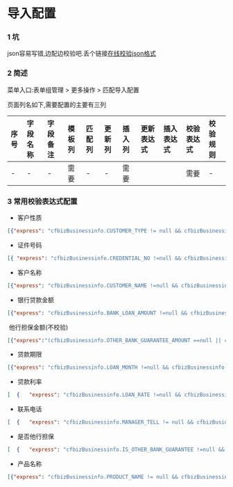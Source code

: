 # 导入配置

### 1 坑

json容易写错,边配边校验吧.丢个链接[在线校验json格式](https://www.sojson.com/)

### 2 简述

菜单入口:表单组管理 > 更多操作 > 匹配导入配置

页面列名如下,需要配置的主要有三列

| 序号 | 字段名称 | 字段备注 | 模板列 | 匹配列 | 更新列 | 插入列 | 更新表达式 | 插入表达式 | 校验表达式 | 校验规则 |
| :--- | :------- | :------- | :----- | :----- | :----- | :----- | :--------- | :--------- | :--------- | :------- |
| -    | -        | -        | 需要   | -      | -      | 需要   |            |            | 需要       | -        |

### 3 常用校验表达式配置

- 客户性质

```json
[{"express": "cfbizBusinessinfo.CUSTOMER_TYPE != null && cfbizBusinessinfo.CUSTOMER_TYPE !=''","msg": "客户性质不能为空"}, {"express": "['GR','QY'].indexOf(cfbizBusinessinfo.CUSTOMER_TYPE)>=0","msg": "客户性质必须填写个人或企业"}]
```

- 证件号码

```json
[{ "express": "cfbizBusinessinfo.CREDENTIAL_NO !=null && cfbizBusinessinfo.CREDENTIAL_NO !=''", "msg": "身份证号/统一社会信用代码不能为空" }, { "express": "((cfbizBusinessinfo.CUSTOMER_TYPE=='QY')&&(/^[1-9A-GY]{1}[1239]{1}[1-5]{1}[0-9]{5}[0-9A-Z]{10}$|^[0-9]{15}$/.test(cfbizBusinessinfo.CREDENTIAL_NO)))||(cfbizBusinessinfo.CUSTOMER_TYPE=='GR')", "message": "客户性质为企业时应输入正确的统一社会信用代码" }, { "express": "((cfbizBusinessinfo.CUSTOMER_TYPE=='GR')&&(/^[1-9]\\d{5}(18|19|([23]\\d))\\d{2}((0[1-9])|(10|11|12))(([0-2][1-9])|10|20|30|31)\\d{3}[0-9Xx]$/.test(cfbizBusinessinfo.CREDENTIAL_NO)))||(cfbizBusinessinfo.CUSTOMER_TYPE=='QY')", "message": "客户性质为自然人时应输入正确的身份证号" }]
```

- 客户名称

```json
[{"express": "cfbizBusinessinfo.CUSTOMER_NAME !=null && cfbizBusinessinfo.CUSTOMER_NAME !=''","msg": "客户名称不能为空"}]
```

- 银行贷款金额

```json
[{"express": "cfbizBusinessinfo.BANK_LOAN_AMOUNT !=null && cfbizBusinessinfo.BANK_LOAN_AMOUNT !=''",   "msg": "银行贷款金额（万元）不能为空"  },{"express":"Number(cfbizBusinessinfo.BANK_LOAN_AMOUNT) >= 10 && Number(cfbizBusinessinfo.BANK_LOAN_AMOUNT) <= 1000","msg": "银行贷款金额（万元）必须大于或等于10万元且小于或等于1000万元"}]
```

​	他行担保金额(不校验)

```json
[{"express":"(cfbizBusinessinfo.OTHER_BANK_GUARANTEE_AMOUNT ==null || cfbizBusinessinfo.OTHER_BANK_GUARANTEE_AMOUNT =='') || (Number(cfbizBusinessinfo.OTHER_BANK_GUARANTEE_AMOUNT) >= 10 && Number(cfbizBusinessinfo.OTHER_BANK_GUARANTEE_AMOUNT) <= 1000)","msg": "银行贷款金额（万元）必须大于或等于10万元且小于或等于1000万元"}]
```



- 贷款期限

```json
[{"express": "cfbizBusinessinfo.LOAN_MONTH !=null && cfbizBusinessinfo.LOAN_MONTH !=''","msg": "贷款期限（月）不能为空"}, {"express": "/^[1-9]\\d*|0$/.test(cfbizBusinessinfo.LOAN_MONTH)","msg": "贷款期限（月）必须为非负整数"}, {"express": "Number(cfbizBusinessinfo.LOAN_MONTH) <= 36","msg": "贷款期限（月）必须小于或等于36"}]
```

- 贷款利率

```json
[  {   "express": "cfbizBusinessinfo.LOAN_RATE !=null && cfbizBusinessinfo.LOAN_RATE !=''",   "msg": "贷款年利率（%）不能为空"  },  {   "express": "Number(cfbizBusinessinfo.LOAN_RATE) > 0 && Number(cfbizBusinessinfo.LOAN_RATE) <= 20",   "msg": "贷款年利率（%）必须大于0且小于或等于20"  } ]
```

- 联系电话

```json
[  {   "express": "cfbizBusinessinfo.MANAGER_TELL != null && cfbizBusinessinfo.MANAGER_TELL !=''",   "msg": "联系电话不能为空"  },  {   "express": "/(^(0[0-9]{2,3}\\-)([0-9]{7,8})$)|(^0?[1][358][0-9]{9}$)/.test(cfbizBusinessinfo.MANAGER_TELL)",   "msg": "必须填写有效的联系电话或手机号码"  } ]
```

- 是否他行担保

```json
[  {   "express": "cfbizBusinessinfo.IS_OTHER_BANK_GUARANTEE !=null && cfbizBusinessinfo.IS_OTHER_BANK_GUARANTEE !=''",   "msg": "是否他行担保不能为空"  },  {   "express": "['Y','N'].indexOf(cfbizBusinessinfo.IS_OTHER_BANK_GUARANTEE)>=0",   "msg": "是否他行担保只能填写【是】或【否】"  } ]
```

- 产品名称

```json
[{"express": "cfbizBusinessinfo.PRODUCT_NAME != null && cfbizBusinessinfo.PRODUCT_NAME !=''","msg": "产品名称不能为空"}, {"express": "['CGCP','SND_FSD','HA_FSD','HA_ZCD','SND_FMD','ZD_CMSCD','ZL_WGFDD','NK_LSZZDHD','YK_SND_JQ','YC_LPD','NJ33DSGYL','CZ_HND','LJT_PLCP','NT_YCD','ZJ_JTNCPL','SND_MLXCD','NTD','XNJYD','JGNDD'].indexOf(cfbizBusinessinfo.PRODUCT_NAME)>=0","msg": "产品名称必须存在"}]
```



